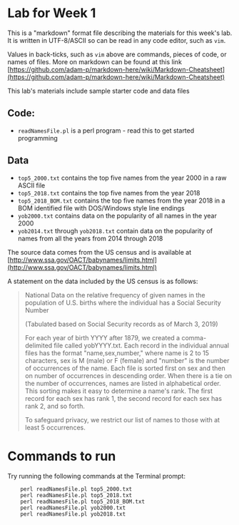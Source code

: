 # Lab for Week 1

This is a "markdown" format file describing the materials for this week's lab.  It is written in UTF-8/ASCII so can be read in any code editor, such as `vim`.

Values in back-ticks, such as `vim` above are commands, pieces of code, or names of files.  More on markdown can be found at this link
[https://github.com/adam-p/markdown-here/wiki/Markdown-Cheatsheet](https://github.com/adam-p/markdown-here/wiki/Markdown-Cheatsheet)

This lab's materials include sample starter code and data files

## Code:

* `readNamesFile.pl` is a perl program - read this to get started programming

## Data
* `top5_2000.txt` contains the top five names from the year 2000 in a raw ASCII file
* `top5_2018.txt` contains the top five names from the year 2018
* `top5_2018_BOM.txt` contains the top five names from the year 2018 in
    a BOM identified file with DOS/Windows style line endings
* `yob2000.txt` contains data on the popularity of all names in the year 2000
* `yob2014.txt` through `yob2018.txt` contain data on the popularity of names
    from all the years from 2014 through 2018

The source data comes from the US census and is available
at
[http://www.ssa.gov/OACT/babynames/limits.html](http://www.ssa.gov/OACT/babynames/limits.html)

A statement on the data included by the US census is as follows:

> National Data on the relative frequency of given names in the population of U.S. births where the individual has a Social Security Number
> 
> (Tabulated based on Social Security records as of March 3, 2019)
> 
> For each year of birth YYYY after 1879, we created a comma-delimited file called yobYYYY.txt.
> Each record in the individual annual files has the format "name,sex,number," where name is 2 to 15 characters, sex is M (male) or F (female) and "number" is the number of occurrences of the name.
> Each file is sorted first on sex and then on number of occurrences in descending order.
> When there is a tie on the number of occurrences, names are listed in alphabetical order.
> This sorting makes it easy to determine a name's rank.
> The first record for each sex has rank 1, the second record for each sex has rank 2, and so forth.
> 
> To safeguard privacy, we restrict our list of names to those with at least 5 occurrences.

# Commands to run

Try running the following commands at the Terminal prompt:
```
    perl readNamesFile.pl top5_2000.txt
    perl readNamesFile.pl top5_2018.txt
    perl readNamesFile.pl top5_2018_BOM.txt
    perl readNamesFile.pl yob2000.txt
    perl readNamesFile.pl yob2018.txt
```


